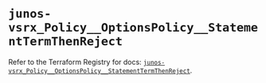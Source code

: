 # `junos-vsrx_Policy__OptionsPolicy__StatementTermThenReject`

Refer to the Terraform Registry for docs: [`junos-vsrx_Policy__OptionsPolicy__StatementTermThenReject`](https://registry.terraform.io/providers/juniper/junos-vsrx/20.32.106/docs/resources/policy__options_policy__statement_term_then_reject).

